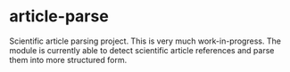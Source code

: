 # article-parse
Scientific article parsing project. This is very much work-in-progress. The module is currently able to detect scientific article references and parse them into more structured form.
